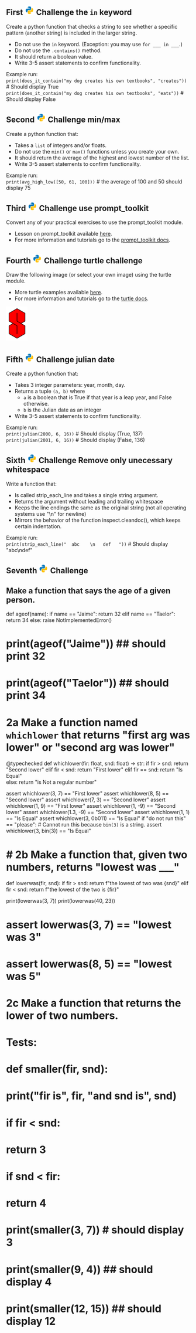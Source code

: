 ## First ![python.png](https://github.com/python-can-define-radio/python-course/blob/main/resources/misc/python.png?raw=true)   Challenge the `in` keyword

Create a python function that checks a string to see whether a specific pattern (another string) is included in the larger string.
   - Do not use the `in` keyword. (Exception: you may use `for ___ in ___`.)
   - Do not use the `.contains()` method.
   - It should return a boolean value.
   - Write 3-5 assert statements to confirm functionality.

Example run:  
`print(does_it_contain("my dog creates his own textbooks", "creates"))`  # Should display True  
`print(does_it_contain("my dog creates his own textbooks", "eats"))`  # Should display False

## Second ![python.png](https://github.com/python-can-define-radio/python-course/blob/main/resources/misc/python.png?raw=true) Challenge min/max

Create a python function that:
   - Takes a `list` of integers and/or floats.
   - Do not use the `min()` or `max()` functions unless you create your own.
   - It should return the average of the highest and lowest number of the list.
   - Write 3-5 assert statements to confirm functionality.

Example run:  
`print(avg_high_low([50, 61, 100]))`   # the average of 100 and 50 should display 75

## Third ![python.png](https://github.com/python-can-define-radio/python-course/blob/main/resources/misc/python.png?raw=true) Challenge use prompt_toolkit


Convert any of your practical exercises to use the prompt_toolkit module.
   - Lesson on prompt_toolkit available [here](https://github.com/python-can-define-radio/python-course/blob/main/classroom_activities/Ch02_Advanced/02_prompt_toolkit.md).
   - For more information and tutorials go to the [prompt_toolkit docs](https://python-prompt-toolkit.readthedocs.io/en/master/pages/getting_started.html#getting-started).

## Fourth ![python.png](https://github.com/python-can-define-radio/python-course/blob/main/resources/misc/python.png?raw=true) Challenge turtle challenge


Draw the following image (or select your own image) using the turtle module.
   - More turtle examples available [here](https://github.com/python-can-define-radio/python-course/tree/main/classroom_activities/Ch03_Misc_examples/turtle_ex).
   - For more information and tutorials go to the [turtle docs](https://docs.python.org/3/library/turtle.html).

![python.png](https://github.com/python-can-define-radio/python-course/blob/main/resources/misc/s_challenge.png?raw=true)

## Fifth ![python.png](https://github.com/python-can-define-radio/python-course/blob/main/resources/misc/python.png?raw=true) Challenge julian date


Create a python function that:
   - Takes 3 integer parameters: year, month, day.
   - Returns a tuple `(a, b)` where
     - `a` is a boolean that is True if that year is a leap year, and False otherwise.
     - `b` is the Julian date as an integer
   - Write 3-5 assert statements to confirm functionality.

Example run:  
`print(julian(2000, 6, 16))`  # Should display (True, 137)
`print(julian(2001, 6, 16))`  # Should display (False, 136)

## Sixth ![python.png](https://github.com/python-can-define-radio/python-course/blob/main/resources/misc/python.png?raw=true) Challenge Remove only unecessary whitespace


Write a function that:
   - Is called strip_each_line and takes a single string argument.
   - Returns the argument without leading and trailing whitespace
   - Keeps the line endings the same as the original string (not all operating systems use "\n" for newline)
   - Mirrors the behavior of the function inspect.cleandoc(), which keeps certain indentation.
 
Example run:  
`print(strip_each_line("  abc    \n   def   "))`  # Should display "abc\ndef"

## Seventh ![python.png](https://github.com/python-can-define-radio/python-course/blob/main/resources/misc/python.png?raw=true) Challenge 

## Make a function that says the age of a given person.

def ageof(name):
     if name == "Jaime":
         return 32
     elif name == "Taelor":
         return 34
     else:
         raise NotImplementedError()

# print(ageof("Jaime"))   ## should print 32
# print(ageof("Taelor"))  ## should print 34


# 2a  Make a function named `whichlower` that returns "first arg was lower" or "second arg was lower"

@typechecked
def whichlower(fir: float, snd: float) -> str:
    if fir > snd:
        return "Second lower"
    elif fir < snd:
        return "First lower"
    elif fir == snd:
        return "Is Equal"   
    else:
        return "is Not a regular number"
    

assert whichlower(3, 7) == "First lower"
assert whichlower(8, 5) == "Second lower"
assert whichlower(7, 3) == "Second lower"
assert whichlower(1, 9) == "First lower"
assert whichlower(1, -9) == "Second lower"
assert whichlower(1.3, -9) == "Second lower"
assert whichlower(1, 1) == "Is Equal"
assert whichlower(3, 0b011) == "Is Equal"
if "do not run this" == "please":
    # Cannot run this because `bin(3)` is a string.
    assert whichlower(3, bin(3)) == "Is Equal"


# # 2b Make a function that, given two numbers, returns "lowest was ___"


def lowerwas(fir, snd):
    if fir > snd:
        return f"the lowest of two was {snd}"
    elif fir < snd:
        return f"the lowest of the two is {fir}"
    

print(lowerwas(3, 7))
print(lowerwas(40, 23))
# assert lowerwas(3, 7) == "lowest was 3"
# assert lowerwas(8, 5) == "lowest was 5"



# 2c Make a function that returns the lower of two numbers.
# Tests:

# def smaller(fir, snd):
#     print("fir is", fir, "and snd is", snd)
#     if fir < snd:
#         return 3 
#     if snd < fir:
#         return 4


# print(smaller(3, 7))  # should display 3
# print(smaller(9, 4))  ## should display 4
# print(smaller(12, 15))  ## should display 12

